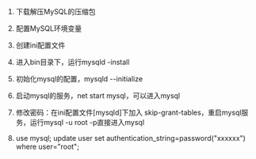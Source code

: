 1. 下载解压MySQL的压缩包
2. 配置MySQL环境变量
3. 创建ini配置文件
4. 进入bin目录下，运行mysqld -install
5. 初始化mysql的配置，mysqld --initialize
6. 启动mysql的服务，net start mysql，可以进入mysql

7. 修改密码：在ini配置文件[mysqld]下加入 skip-grant-tables，重启mysql服务，运行mysql -u root -p直接进入mysql
8. use mysql;  update user set authentication_string=password("xxxxxx") where user="root";